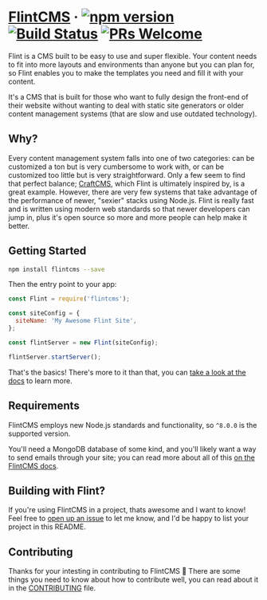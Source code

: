 # [FlintCMS](https://flintcms.co) &middot; [![npm version](https://img.shields.io/npm/v/flintcms.svg?style=flat)](https://www.npmjs.com/package/flintcms) [![Build Status](https://img.shields.io/travis/JasonEtco/flintcms.svg)](https://travis-ci.org/JasonEtco/flintcms) [![PRs Welcome](https://img.shields.io/badge/PRs-welcome-brightgreen.svg)](CONTRIBUTING.md#pull-requests)

Flint is a CMS built to be easy to use and super flexible. Your content needs to fit into more layouts and environments than anyone but you can plan for, so Flint enables you to make the templates you need and fill it with your content.

It's a CMS that is built for those who want to fully design the front-end of their website without wanting to deal with static site generators or older content management systems (that are slow and use outdated technology).

## Why?

Every content management system falls into one of two categories: can be customized a ton but is very cumbersome to work with, or can be customized too little but is very straightforward. Only a few seem to find that perfect balance; [CraftCMS](https://craftcms.com), which Flint is ultimately inspired by, is a great example. However, there are very few systems that take advantage of the performance of newer, "sexier" stacks using Node.js. Flint is really fast and is written using modern web standards so that newer developers can jump in, plus it's open source so more and more people can help make it better.

## Getting Started

```bash
npm install flintcms --save
```

Then the entry point to your app:
```js
const Flint = require('flintcms');

const siteConfig = {
  siteName: 'My Awesome Flint Site',
};

const flintServer = new Flint(siteConfig);

flintServer.startServer();
```

That's the basics! There's more to it than that, you can [take a look at the docs](https://flintcms.co/docs) to learn more.

## Requirements

FlintCMS employs new Node.js standards and functionality, so `^8.0.0` is the supported version.

You'll need a MongoDB database of some kind, and you'll likely want a way to send emails through your site; you can read more about all of this [on the FlintCMS docs](https://flintcms.co/docs/).

## Building with Flint?

If you're using FlintCMS in a project, thats awesome and I want to know! Feel free to [open up an issue](https://github.com/JasonEtco/flintcms/issues/new) to let me know, and I'd be happy to list your project in this README.

## Contributing

Thanks for your intesting in contributing to FlintCMS :sparkling_heart: There are some things you need to know about how to contribute well, you can read about it in the [CONTRIBUTING](https://github.com/JasonEtco/flintcms/blob/master/.github/CONTRIBUTING.md) file.
